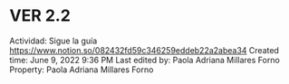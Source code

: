 # VER 2.2

Actividad: Sigue la guía https://www.notion.so/082432fd59c346259eddeb22a2abea34 
Created time: June 9, 2022 9:36 PM
Last edited by: Paola Adriana Millares Forno
Property: Paola Adriana Millares Forno